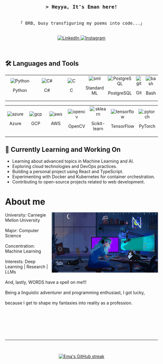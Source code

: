 
<!-- Intro  -->
<h3 align="center">
        <samp>&gt; Heyya, It's Eman here!
        </samp>
</h3>

<p align="center"> 
  <samp>
    <br>
    「 BRB, busy transfiguring my poems into code...」
    <br>
    <br>
  </samp>
</p>

<p align="center">
  <a href="https://www.linkedin.com/in/emaans5056/" target="_blank">
    <img src="https://img.shields.io/badge/LinkedIn-0077B5?style=for-the-badge&logo=linkedin&logoColor=white" alt="LinkedIn"/>
  </a>
  <a href="https://www.instagram.com/emaans42/" target="_blank">
    <img src="https://img.shields.io/badge/Instagram-fe4164?style=for-the-badge&logo=instagram&logoColor=white" alt="Instagram" />
  </a> 
</p>
<br />


<!-- Languages and Tools Section -->
## 🛠️ Languages and Tools

<p align="center">
  <table>
    <tr>
      <td align="center" style="width: 30.0%;">
        <img src="https://skillicons.dev/icons?i=py" alt="Python" width="95"/>
        <p>Python</p>
      </td>
      <td align="center" style="width: 30%;">
        <img src="https://skillicons.dev/icons?i=cs" alt="C#" width="95"/>
        <p>C#</p>
      </td>
      <td align="center" style="width: 30%;">
        <img src="https://skillicons.dev/icons?i=c" alt="C" width="95"/>
        <p>C</p>
      </td>
      <td align="center" style="width: 30%;">
        <img src="https://smlnj.org/images/smlnj-logo.png" alt="sml" width="95"/>
        <p>Standard ML</p>
      </td>
      <td align="center" style="width: 14.28%;">
        <img src="https://skillicons.dev/icons?i=postgres" alt="PostgreSQL" width="95"/>
        <p>PostgreSQL</p>
      </td>
      <td align="center" style="width: 14.28%;">
        <img src="https://skillicons.dev/icons?i=git" alt="git" width="95"/>
        <p>Git</p>
      </td>
      <td align="center" style="width: 14.28%;">
        <img src="https://skillicons.dev/icons?i=bash" alt="bash" width="95"/>
        <p>Bash</p>
      </td>
    </tr>
  </table>
</p>

<p align="center">
  <table>
    <tr>
      <td align="center" style="width: 14.28%;">
        <img src="https://skillicons.dev/icons?i=azure" alt="azure" width="50"/>
        <p>Azure</p>
      </td>
      <td align="center" style="width: 14.28%;">
        <img src="https://skillicons.dev/icons?i=gcp" alt="gcp" width="50"/>
        <p>GCP</p>
      </td>
      <td align="center" style="width: 14.28%;">
        <img src="https://skillicons.dev/icons?i=aws" alt="aws" width="50"/>
        <p>AWS</p>
      </td>
      <td align="center" style="width: 14.28%;">
        <img src="https://skillicons.dev/icons?i=opencv" alt="opencv" width="50"/>
        <p>OpenCV</p>
      </td>
      <td align="center" style="width: 14.28%;">
        <img src="https://skillicons.dev/icons?i=sklearn" alt="sklearn" width="50"/>
        <p>Scikit-learn</p>
      </td>
      <td align="center" style="width: 14.28%;">
        <img src="https://skillicons.dev/icons?i=tensorflow" alt="tensorflow" width="50"/>
        <p>TensorFlow</p>
      </td>
      <td align="center" style="width: 14.28%;">
        <img src="https://skillicons.dev/icons?i=pytorch" alt="pytorch" width="50"/>
        <p>PyTorch</p>
      </td>
    </tr>
  </table>
</p>


<!-- Currently Learning and Working On Section -->
## 🌱 Currently Learning and Working On

- Learning about advanced topics in Machine Learning and AI.
- Exploring cloud technologies and DevOps practices.
- Building a personal project using React and TypeScript.
- Experimenting with Docker and Kubernetes for container orchestration.
- Contributing to open-source projects related to web development.

<!-- About Section -->
# About me

<p>
 <img align="right" width="350" src="/assets/gamergirl.gif" alt="Coding gif" />
University: Carnegie Mellon University <br/><br/> 
Major: Computer Science <br/><br/>
Concentration: Machine Learning <br/><br/>
Interests: Deep Learning | Research | LLMs  <br/><br/>
And, lastly, WORDS have a spell on me!!! <br/><br/>Being a linguistic adventurer and programming enthusiast, I got lucky, <br/><br/>
because I get to shape my fantasies into reality as a profession.<br/><br/>
</p>

<br/>
<br/>
<br/>

<br/>
<hr/>
<br/>

<p align="center">
  <a href="https://github.com/Ema-Ans">
    <img src="https://github-readme-streak-stats.herokuapp.com/?user=Ema-Ans&theme=radical&border=7F3FBF&background=0D1117" alt="Ema's GitHub streak"/>
  </a>
</p>

<p align="center">
  <a href="https://github.com/Ema-Ans">
    <img src="https://github-profile-summary-cards.vercel.app/api/cards/profile-details?username=Ema-Ans&
